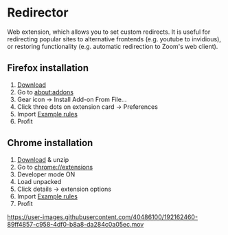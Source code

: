 # Redirector
Web extension, which allows you to set custom redirects. It is useful for redirecting popular sites to alternative frontends (e.g. youtube to invidious), or restoring functionality (e.g. automatic redirection to Zoom's web client).

## Firefox installation
1. [Download](https://github.com/lifo9/Redirector/releases/download/release/6808086c10314b1cb2f4-1.0.0.xpi)
2. Go to [about:addons](about:addons)
3. Gear icon -> Install Add-on From File...
4. Click three dots on extension card -> Preferences
5. Import [Example rules](https://github.com/lifo9/Redirector/files/9641757/rules_1664131688943.txt)
6. Profit

## Chrome installation
1. [Download](https://github.com/lifo9/Redirector/releases/download/release/redirector-1.0.0.zip) & unzip
2. Go to [chrome://extensions](chrome://extensions)
3. Developer mode ON
4. Load unpacked
5. Click details -> extension options
6. Import [Example rules](https://github.com/lifo9/Redirector/files/9641757/rules_1664131688943.txt)
7. Profit

https://user-images.githubusercontent.com/40486100/192162460-89ff4857-c958-4df0-b8a8-da284c0a05ec.mov
